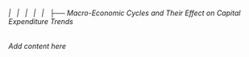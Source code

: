 ###### |   |   |   |   |   ├── Macro-Economic Cycles and Their Effect on Capital Expenditure Trends

*Add content here*